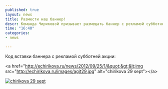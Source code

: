```yaml
---
published: true
layout: news
title: Размести наш баннер!
descr: Команда Чириковой призывает размещать баннер с рекламой субботней кампании по агитации Химок
time: "16:40"
categories:
- news

---
```


Код вставки баннера с рекламой субботней акции:

&lt;a href=&quot;http://echirikova.ru/news/2012/09/25/1/&quot;&gt;&lt;img src=&quot;http://echirikova.ru/images/agit29.jpg&quot; alt=&quot;chirikova 29 sept&quot;&gt;&lt;/a&gt;

<a href="http://echirikova.ru/news/2012/09/25/1/"><img src="http://echirikova.ru/images/agit29.jpg" alt="chirikova 29 sept" /></a>
